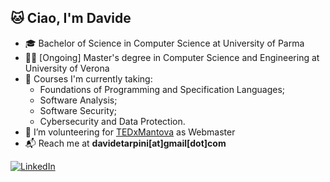 ## 🐱 Ciao, I'm Davide
- 🎓 Bachelor of Science in Computer Science at University of Parma
- 🧑‍🎓 [Ongoing] Master's degree in Computer Science and Engineering at University of Verona
- 📖 Courses I'm currently taking:
  - Foundations of Programming and Specification Languages;
  - Software Analysis;
  - Software Security;
  - Cybersecurity and Data Protection.
- 🌱 I’m volunteering for [TEDxMantova](https://www.tedxmantova.com) as Webmaster
- 📬 Reach me at **davidetarpini[at]gmail[dot]com**

[![LinkedIn](https://img.shields.io/badge/linkedin-%230077B5.svg?style=for-the-badge&logo=linkedin&logoColor=white)](https://www.linkedin.com/in/davidetarpini/)
